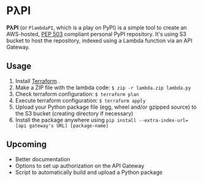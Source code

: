 PλPI
====

**PλPI** (or `PlambdaPI`, which is a play on PyPI) is a simple tool to create an AWS-hosted,  [PEP 503](https://www.python.org/dev/peps/pep-0503/) compliant personal PyPI repository. It's using S3 bucket to host the repository, indexed using a Lambda function via an API Gateway.

Usage
-----

1. Install [Terraform](https://www.terraform.io/downloads.html) .
2. Make a ZIP file with the lambda code: `$ zip -r lambda.zip lambda.py`
3. Check terraform configuration: `$ terraform plan`
4. Execute terraform configuration: `$ terraform apply`
5. Upload your Python package file (egg, wheel and/or gzipped source) to the S3 bucket (creating directory if necessary)
6. Install the package anywhere using `pip install --extra-index-url=[api gateway's URL] [package-name]`

Upcoming
--------

* Better documentation
* Options to set up authorization on the API Gateway
* Script to automatically build and upload a Python package